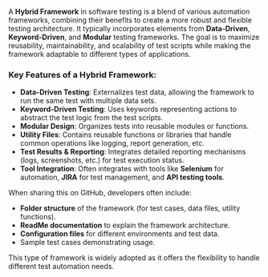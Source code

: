 A **Hybrid Framework** in software testing is a blend of various automation frameworks, combining their benefits to create a more robust and flexible testing architecture. It typically incorporates elements from **Data-Driven**, **Keyword-Driven**, and **Modular** testing frameworks. The goal is to maximize reusability, maintainability, and scalability of test scripts while making the framework adaptable to different types of applications.

### Key Features of a Hybrid Framework:
- **Data-Driven Testing**: Externalizes test data, allowing the framework to run the same test with multiple data sets.
- **Keyword-Driven Testing**: Uses keywords representing actions to abstract the test logic from the test scripts.
- **Modular Design**: Organizes tests into reusable modules or functions.
- **Utility Files**: Contains reusable functions or libraries that handle common operations like logging, report generation, etc.
- **Test Results & Reporting**: Integrates detailed reporting mechanisms (logs, screenshots, etc.) for test execution status.
- **Tool Integration**: Often integrates with tools like **Selenium** for automation, **JIRA** for test management, and **API testing tools**.

When sharing this on GitHub, developers often include:
- **Folder structure** of the framework (for test cases, data files, utility functions).
- **ReadMe documentation** to explain the framework architecture.
- **Configuration files** for different environments and test data.
- Sample test cases demonstrating usage.

This type of framework is widely adopted as it offers the flexibility to handle different test automation needs.
